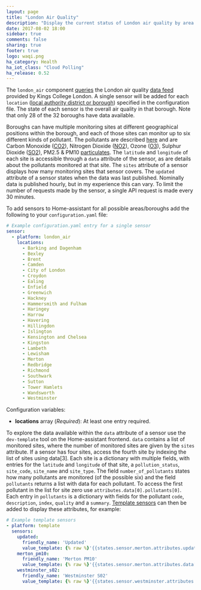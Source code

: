 ```yaml
---
layout: page
title: "London Air Quality"
description: "Display the current status of London air quality by area and pollution type."
date: 2017-08-02 18:00
sidebar: true
comments: false
sharing: true
footer: true
logo: waqi.png
ha_category: Health
ha_iot_class: "Cloud Polling"
ha_release: 0.52
---
```



The `london_air` component [queries](http://api.erg.kcl.ac.uk/AirQuality/Hourly/MonitoringIndex/GroupName=London/Json) the London air quality [data feed](https://www.londonair.org.uk/LondonAir/API/) provided by Kings College London. A single sensor will be added for each `location` ([local authority district or borough](https://en.wikipedia.org/wiki/List_of_London_boroughs)) specified in the configuration file. The state of each sensor is the overall air quality in that borough. Note that only 28 of the 32 boroughs have data available.

Boroughs can have multiple monitoring sites at different geographical positions within the borough, and each of those sites can monitor up to six different kinds of pollutant. The pollutants are described [here](http://api.erg.kcl.ac.uk/AirQuality/Information/Species/Json) and are Carbon Monoxide ([CO2](http://www.londonair.org.uk/LondonAir/guide/WhatIsCO.aspx)), Nitrogen Dioxide ([NO2](http://www.londonair.org.uk/LondonAir/guide/WhatIsNO2.aspx)), Ozone ([O3](http://www.londonair.org.uk/LondonAir/guide/WhatIsO3.aspx)), Sulphur Dioxide ([SO2](http://www.londonair.org.uk/LondonAir/guide/WhatIsSO2.aspx)), PM2.5 & PM10 [particulates](http://www.londonair.org.uk/LondonAir/guide/WhatIsPM.aspx). The `latitude` and `longitude` of each site is accessible through a `data` attribute of the sensor, as are details about the pollutants monitored at that site. The `sites` attribute of a sensor displays how many monitoring sites that sensor covers. The `updated` attribute of a sensor states when the data was last published. Nominally data is published hourly, but in my experience this can vary. To limit the number of requests made by the sensor, a single API request is made every 30 minutes.

To add sensors to Home-assistant for all possible areas/boroughs add the following to your `configuration.yaml` file:


```yaml
# Example configuration.yaml entry for a single sensor
sensor:
  - platform: london_air
    locations:
      - Barking and Dagenham
      - Bexley
      - Brent
      - Camden
      - City of London
      - Croydon
      - Ealing
      - Enfield
      - Greenwich
      - Hackney
      - Hammersmith and Fulham
      - Haringey
      - Harrow
      - Havering
      - Hillingdon
      - Islington
      - Kensington and Chelsea
      - Kingston
      - Lambeth
      - Lewisham
      - Merton
      - Redbridge
      - Richmond
      - Southwark
      - Sutton
      - Tower Hamlets
      - Wandsworth
      - Westminster
```

Configuration variables:

- **locations** array (*Required*): At least one entry required.

To explore the data available within the `data` attribute of a sensor use the `dev-template` tool on the Home-assistant frontend. `data` contains a list of monitored sites, where the number of monitored sites are given by the `sites` attribute. If a sensor has four sites, access the fourth site by indexing the list of sites using data[3]. Each site is a dictionary with multiple fields, with entries for the `latitude` and `longitude` of that site, a `pollution_status`, `site_code`, `site_name` and `site_type`. The field `number_of_pollutants` states how many pollutants are monitored (of the possible six) and the field `pollutants` returns a list with data for each pollutant. To access the first pollutant in the list for site zero use `attributes.data[0].pollutants[0]`. Each entry in `pollutants` is a dictionary with fields for the pollutant `code`, `description`, `index`, `quality` and a `summary`. [Template sensors](https://home-assistant.io/components/sensor.template/) can then be added to display these attributes, for example:

```yaml
# Example template sensors
- platform: template
  sensors:
    updated:
      friendly_name: 'Updated'
      value_template: {% raw %}'{{states.sensor.merton.attributes.updated}}'{% endraw %}
    merton_pm10:
      friendly_name: 'Merton PM10'
      value_template: {% raw %}'{{states.sensor.merton.attributes.data[0].pollutants[0].summary}}'{% endraw %}
    westminster_s02:
      friendly_name: 'Westminster S02'
      value_template: {% raw %}'{{states.sensor.westminster.attributes.data[0].pollutants[3].summary}}'{% endraw %}
```

